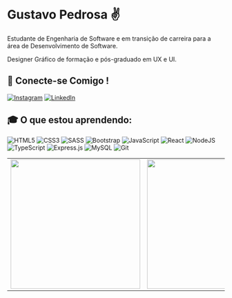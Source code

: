 # Gustavo Pedrosa ✌️

Estudante de Engenharia de Software e em transição de carreira para a área de Desenvolvimento de Software.

Designer Gráfico de formação e pós-graduado em UX e UI.

 ## 📱 Conecte-se Comigo !
[![Instagram](https://img.shields.io/badge/Instagram-%23E4405F.svg?style=for-the-badge&logo=Instagram&logoColor=white)](https://instagram.com/guspedrosa)
[![LinkedIn](https://img.shields.io/badge/linkedin-%230077B5.svg?style=for-the-badge&logo=linkedin&logoColor=white)](https://www.linkedin.com/in/guspedrosa)


## :mortar_board: O que estou aprendendo:
![HTML5](https://img.shields.io/badge/html5-%23E34F26.svg?style=for-the-badge&logo=html5&logoColor=white) ![CSS3](https://img.shields.io/badge/css3-%231572B6.svg?style=for-the-badge&logo=css3&logoColor=white) ![SASS](https://img.shields.io/badge/SASS-hotpink.svg?style=for-the-badge&logo=SASS&logoColor=white) ![Bootstrap](https://img.shields.io/badge/bootstrap-%23563D7C.svg?style=for-the-badge&logo=bootstrap&logoColor=white) ![JavaScript](https://img.shields.io/badge/JavaScript-F7DF1E?style=for-the-badge&logo=javascript&logoColor=black) ![React](https://img.shields.io/badge/react-%2320232a.svg?style=for-the-badge&logo=react&logoColor=%2361DAFB) ![NodeJS](https://img.shields.io/badge/node.js-6DA55F?style=for-the-badge&logo=node.js&logoColor=white) ![TypeScript](https://img.shields.io/badge/typescript-%23007ACC.svg?style=for-the-badge&logo=typescript&logoColor=white) ![Express.js](https://img.shields.io/badge/express.js-%23404d59.svg?style=for-the-badge&logo=express&logoColor=%2361DAFB) ![MySQL](https://img.shields.io/badge/mysql-%2300f.svg?style=for-the-badge&logo=mysql&logoColor=white)
<img src="https://img.shields.io/badge/Git-%23F05033.svg?style=for-the-badge&logo=git&logoColor=white" alt="Git">

<table border="0" style="border:0;">
<tr>
<td>

<img src="https://github-readme-stats.vercel.app/api/top-langs/?username=heyguspedrosa&layout=donut&title_color=adbac7&text_color=adbac7&theme=transparent&hide_border=true" width="300"/>

</td>
<td>

<img src="https://github-readme-stats.vercel.app/api?username=heyguspedrosa&title_color=adbac7&text_color=adbac7&theme=transparent&hide_border=true" width="300"/>

</td>
</tr>
</table>

<!--
![Snake animation](https://github.com/edsonfsousa/edsonfsousa/blob/output/github-contribution-grid-snake.svg)

  
[![Typing SVG](https://readme-typing-svg.herokuapp.com?font=Firacode&duration=4800&vCenter=true&lines=Technology+Lover!)](https://git.io/typing-svg)

-->
